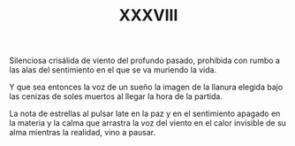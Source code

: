 ﻿---
title: XXXVIII
categories:
- 111 sonetos
---

Silenciosa crisálida de viento
del profundo pasado, prohibida
con rumbo a las alas del sentimiento
en el que se va muriendo la vida.

Y que sea entonces la voz de un sueño
la imagen de la llanura elegida
bajo las cenizas de soles muertos
al llegar la hora de la partida.

La nota de estrellas al pulsar
late en la paz y en el sentimiento
apagado en la materia y la calma
que arrastra la voz del viento
en el calor invisible de su alma
mientras la realidad, vino a pausar.



